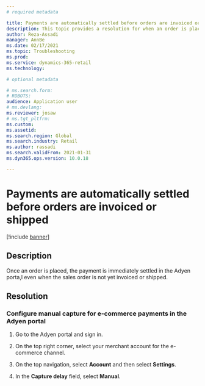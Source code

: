 ```yaml
---
# required metadata

title: Payments are automatically settled before orders are invoiced or shipped
description: This topic provides a resolution for when an order is placed and is immediately settled in the Adyen portal despite whether the sales order isn't invoiced or shipped. 
author: Reza-Assadi
manager: AnnBe
ms.date: 02/17/2021
ms.topic: Troubleshooting
ms.prod: 
ms.service: dynamics-365-retail
ms.technology: 

# optional metadata

# ms.search.form: 
# ROBOTS: 
audience: Application user
# ms.devlang: 
ms.reviewer: josaw
# ms.tgt_pltfrm: 
ms.custom: 
ms.assetid: 
ms.search.region: Global
ms.search.industry: Retail
ms.author: rassadi
ms.search.validFrom: 2021-01-31
ms.dyn365.ops.version: 10.0.18

---
```


# Payments are automatically settled before orders are invoiced or shipped

[!include [banner](../../includes/banner.md)]

## Description
Once an order is placed, the payment is immediately settled in the Adyen porta,l even when the sales order is not yet invoiced or shipped.

## Resolution

### Configure manual capture for e-commerce payments in the Adyen portal

1. Go to the Adyen portal and sign in.

1. On the top right corner, select your merchant account for the e-commerce channel.

1. On the top navigation, select **Account** and then select **Settings**.

1. In the **Capture delay** field, select **Manual**.












